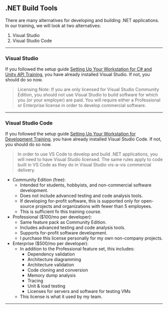 ## .NET Build Tools

There are many alternatives for developing and building .NET 
applications. In our training, we will look at two alternatives:

1. Visual Studio
2. Visual Studio Code

---

### Visual Studio

If you followed the setup guide
[Setting Up Your Workstation for C# and 
Unity API Training](../../../00%20-%20Resources/Setup%20Documents/01%20Setting%20Up%20Your%20Workstation%20for%20Development%20Training.md),
you have already installed Visual Studio. If not, you should do so now.

> Licensing Note: If you are only licensed for Visual Studio Community
> Edition, you should not use Visual Studio to build software for which
> you (or your employer) are paid. You will require either a 
> Professional or Enterprise license in order to develop commercial
> software.

---

### Visual Studio Code

If you followed the setup guide
[Setting Up Your Workstation for Development Training](../../../00%20-%20Resources/Setup%20Documents/01%20Setting%20Up%20Your%20Workstation%20for%20Development%20Training.md), you have already installed Visual Studio Code. If not, you should 
do so now.

> In order to use VS Code to develop and build .NET applications, you
> will need to have Visual Studio licensed. The same rules apply to
> code built in VS Code as they do in Visual Studio vis-a-vis 
> commercial delivery.

* Community Edition (free):
    * Intended for students, hobbyists, and non-commercial software
      development.
    * Does not include advanced testing and code analysis tools.
    * If developing for-profit software, this is supported only for
      open-source projects and organizations with fewer than 5 employees.
    * This is sufficient fo this training course.
* Professional ($100/mo per developer):
    * Same feature pack as Community Edition.
    * Includes advanced testing and code analysis tools.
    * Supports for-profit software development.
    * I purchase this license personally for my own non-company projects.
* Enterprise ($500/mo per developer):
    * In addition to the Professional feature set, this includes:
        * Dependency validation
        * Architecture diagramming
        * Architecture validation
        * Code cloning and conversion
        * Memory dump analysis
        * Tracing
        * Unit & load testing
        * Licenses for servers and software for testing VMs
    * This license is what it used by my team.

---


